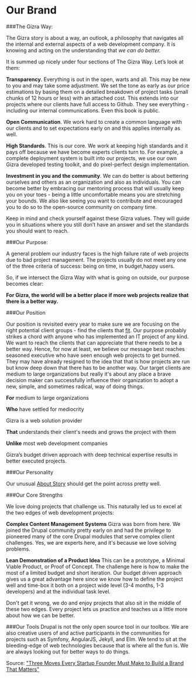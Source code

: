 # Our Brand

###The Gizra Way:

The Gizra story is about a way, an outlook, a philosophy that navigates all the internal and external aspects of a web development company. It is knowing and acting on the understanding that *we can do better.*

It is summed up nicely under four sections of The Gizra Way. Let’s look at them:

**Transparency**.  Everything is out in the open, warts and all.  This may be new to you and may take some adjustment. We set the tone as early as our price estimations by basing them on a detailed breakdown of project tasks (small chunks of 12 hours or less) with an attached cost.  This extends into our projects where our clients have full access to Github. They see everything - including our internal communications. Even this book is public. 

**Open Communication**. We work hard to create a common language with our clients and to set expectations early on and this applies internally as well.  

**High Standards**. This is our core. We work at keeping high standards and it pays off because we have become experts clients turn to. For example, a complete deployment system is built into our projects, we use our own Gizra developed testing toolkit, and do pixel-perfect design implementation.

**Investment in you and the community**. We can do better is about bettering ourselves and others as an organization and also as individuals.  You can become better by embracing our mentoring process that will usually keep you on your toes - being a little uncomfortable means you are stretching your bounds.  We also like seeing you want to contribute and encouraged you to do so to the open-source community on company time.

Keep in mind and check yourself against these Gizra values. They will guide you in situations where you still don’t have an answer and set the standards you should want to reach.

###Our Purpose:

A general problem our industry faces is the high failure rate of web projects due to bad project management. The projects usually do not meet any one of the three criteria of success: being on time, in budget,happy users. 

So, if we intersect the Gizra Way with what is going on outside, our purpose becomes clear:

**For Gizra, the world will be a better place if more web projects realize that there is a better way.**

###Our Position

Our position is revisited every year to make sure we are focusing on the right potential client groups - find the clients that [fit](http://www.gizra.com/fit/). Our purpose probably strikes a chord with anyone who has implemented an IT project of any kind.  We want to reach the clients that can appreciate that there needs to be a better way.  Hence, for now at least, we believe our message best reaches seasoned executive who have seen enough web projects to get burned. They may have already resigned to the idea that that is how projects are run but know deep down that there has to be another way. Our target clients are medium to large organizations but really it's about any place a brave decision maker can successfully influence their organization to adopt a new, simple, and sometimes radical, way of doing things.

**For** medium to large organizations

**Who** have settled for mediocrity

Gizra is a web solution provider

**That** understands their client's needs and grows the project with them

**Unlike** most web development companies

Gizra’s budget driven approach with deep technical expertise results in better executed projects.

###Our Personality

Our unusual [About Story](http://www.gizra.com/content/the-about-story/) should get the point across pretty well.

###Our Core Strengths

We love doing projects that challenge us. This naturally led us to excel at the two edges of web development projects:

**Complex Content Management Systems** Gizra was born from here. We joined the Drupal community pretty early on and had the privilege to pioneered many of the core Drupal modules that serve complex client challenges.  Yes, we are experts here, and it's because we love solving problems.

**Lean Demonstration of a Product Idea** This can be a prototype, a Minimal Viable Product, or Proof of Concept. The challenge here is how to make the most of a limited budget and short iteration. Our budget driven approach gives us a great advantage here since we know how to define the project well and time-box it both on a project wide level (3-4 months, 1-3 developers) and at the individual task level.

Don't get it wrong, we do and enjoy projects that also sit in the middle of these two edges. Every project lets us practice and teaches us a little more about how we can be better.

###Our Tools
Drupal is not the only open source tool in our toolbox. We are also creative users of and active participants in the communities for projects such as Symfony, AngularJS, Jekyll, and Elm. We tend to sit at the bleeding-edge of web technologies because that is where all the fun is. We are always looking out for better ways to do things.

Source: ["Three Moves Every Startup Founder Must Make to Build a Brand That Matters"](http://firstround.com/review/three-moves-every-startup-founder-must-make-to-build-a-brand-that-matters/)
